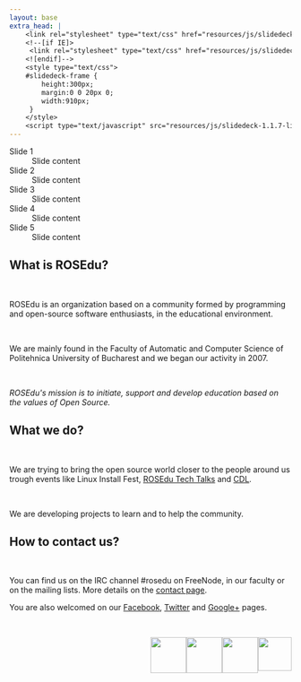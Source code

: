 ```yaml
---
layout: base
extra_head: |
    <link rel="stylesheet" type="text/css" href="resources/js/slidedeck-1.1.7-lite/slidedeck.skin.css" />
    <!--[if IE]>
     <link rel="stylesheet" type="text/css" href="resources/js/slidedeck-1.1.7-lite/slidedeck.skin.ie.css" />
    <![endif]-->
    <style type="text/css">
    #slidedeck-frame {
        height:300px;
        margin:0 0 20px 0;
        width:910px;
     }
    </style>
    <script type="text/javascript" src="resources/js/slidedeck-1.1.7-lite/slidedeck.jquery.lite.pack.js"></script>
---
```


<div id="slidedeck-frame" class="skin-slidedeck">
  <dl class="slidedeck">
	<dt>Slide 1</dt>
	<dd>Slide content</dd>
	<dt>Slide 2</dt>
	<dd>Slide content</dd>
	<dt>Slide 3</dt>
	<dd>Slide content</dd>
	<dt>Slide 4</dt>
	<dd>Slide content</dd>
	<dt>Slide 5</dt>
	<dd>Slide content</dd>
  </dl>
</div>

<script type="text/javascript">
  $('.slidedeck').slidedeck();
</script>

<div class="col-1">
  <h2>What is ROSEdu?</h2>

  <div class="content">
	<p>&nbsp;</p>
<p>	ROSEdu is an organization based on a community formed by programming and open-source software enthusiasts, in the educational environment.&nbsp;</p>
<p>	&nbsp;</p>
<p>	We are mainly found in the Faculty of Automatic and Computer Science of Politehnica University of Bucharest and we began our activity in 2007.</p>
<p>	&nbsp;</p>
<p>	<em>ROSEdu&#39;s mission is to initiate, support and develop education based on the values of Open Source.</em></p>
  </div>
</div><!-- .col-1 -->

<div class="col-2">
  <h2>What we do?</h2>

  <div class="content">
	<p>&nbsp;</p>
<p>	We are trying to bring the open source world closer to the people around us trough events like Linux Install Fest, <a href="http://talks.rosedu.org">ROSEdu Tech Talks</a> and <a href="http://cdl.rosedu.org">CDL</a>.</p>
<p>	&nbsp;</p>
<p>	We are developing projects to learn and to help the community.</p>
  </div>
</div><!-- .col-2 -->

<div class="col-3">
  <h2>How to contact us?</h2>

  <div class="content">
   <p>&nbsp;</p>
	<p>
	You can find us on the IRC channel #rosedu on FreeNode, in our faculty or on the mailing lists. More details on the <a href="http://rosedu.org/en/contact-us">contact page</a>.</p>
<p>
	You are also welcomed on our <a href="http://facebook.com/rosedu.org">Facebook</a>, <a href="http://twitter.com/rosedu_org">Twitter</a> and <a href="https://plus.google.com/114233516141809762907">Google+</a> pages.</p>
	<p>&nbsp;</p>
<p>
	<a href="https://plus.google.com/114233516141809762907?prsrc=3" style="text-decoration: none;"><img src="https://ssl.gstatic.com/images/icons/gplus-64.png" style="float: right;" width="60" /></a> <a href="http://www.facebook.com/rosedu.org"><img alt="" src="http://site.rosedu.org/sites/all/themes/rosedu/images/facebook_icon.png" style="float: right; width: 64px; height: 64px;" /></a> <a href="http://twitter.com/rosedu_org"><img height="64" src="http://site.rosedu.org/sites/all/themes/rosedu/images/twitter_icon.png" style="float: right;" width="64" /></a> <a href="/ro/rss.xml"><img alt="" src="http://site.rosedu.org/sites/all/themes/rosedu/images/rss_feed_icon.png" style="float: right; width: 64px; height: 64px;" /></a></p>
  </div>
</div><!-- .col-3 -->
